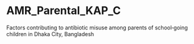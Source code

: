 # AMR_Parental_KAP_C
Factors contributing to antibiotic  misuse among parents  of school‑going children in Dhaka  City, Bangladesh
